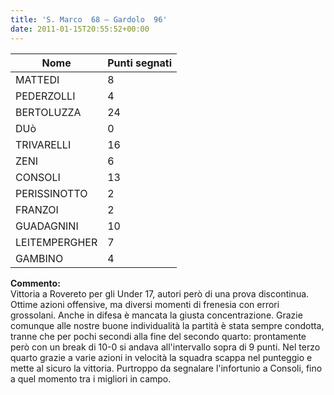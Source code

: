 ```yaml
---
title: 'S. Marco  68 – Gardolo  96'
date: 2011-01-15T20:55:52+00:00
---
```

| **Nome** | **Punti segnati** |
| -------- | ----------------- |
| MATTEDI | 8 |
| PEDERZOLLI | 4 |
| BERTOLUZZA | 24 |
| DUò | 0 |
| TRIVARELLI | 16 |
| ZENI | 6 |
| CONSOLI | 13 |
| PERISSINOTTO | 2 |
| FRANZOI | 2 |
| GUADAGNINI | 10 |
| LEITEMPERGHER | 7 |
| GAMBINO | 4 |

**Commento:**  
Vittoria a Rovereto per gli Under 17, autori però di una prova discontinua. Ottime azioni offensive, ma diversi momenti di frenesia con errori grossolani. Anche in difesa è mancata la giusta concentrazione. Grazie comunque alle nostre buone individualità la partità è stata sempre condotta, tranne che per pochi secondi alla fine del secondo quarto: prontamente però con un break di 10-0 si andava all'intervallo sopra di 9 punti. Nel terzo quarto grazie a varie azioni in velocità la squadra scappa nel punteggio e mette al sicuro la vittoria. Purtroppo da segnalare l'infortunio a Consoli, fino a quel momento tra i migliori in campo.
